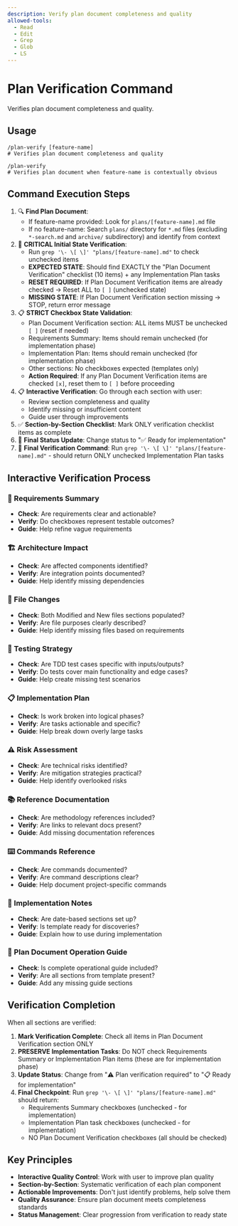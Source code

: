 ```yaml
---
description: Verify plan document completeness and quality
allowed-tools:
  - Read
  - Edit
  - Grep
  - Glob
  - LS
---
```


# Plan Verification Command

Verifies plan document completeness and quality.

## Usage

```
/plan-verify [feature-name]
# Verifies plan document completeness and quality

/plan-verify
# Verifies plan document when feature-name is contextually obvious
```

## Command Execution Steps

1. 🔍 **Find Plan Document**: 
   - If feature-name provided: Look for `plans/[feature-name].md` file
   - If no feature-name: Search `plans/` directory for `*.md` files (excluding `*-search.md` and `archive/` subdirectory) and identify from context
2. 🔎 **CRITICAL Initial State Verification**: 
   - Run `grep '\- \[ \]' "plans/[feature-name].md"` to check unchecked items
   - **EXPECTED STATE**: Should find EXACTLY the "Plan Document Verification" checklist (10 items) + any Implementation Plan tasks
   - **RESET REQUIRED**: If Plan Document Verification items are already checked → Reset ALL to `[ ]` (unchecked state)
   - **MISSING STATE**: If Plan Document Verification section missing → STOP, return error message
3. 📋 **STRICT Checkbox State Validation**:
   - Plan Document Verification section: ALL items MUST be unchecked `[ ]` (reset if needed)
   - Requirements Summary: Items should remain unchecked (for implementation phase)
   - Implementation Plan: Items should remain unchecked (for implementation phase)
   - Other sections: No checkboxes expected (templates only)
   - **Action Required**: If any Plan Document Verification items are checked `[x]`, reset them to `[ ]` before proceeding
4. 📋 **Interactive Verification**: Go through each section with user:
   - Review section completeness and quality
   - Identify missing or insufficient content
   - Guide user through improvements
5. ✅ **Section-by-Section Checklist**: Mark ONLY verification checklist items as complete
6. 🚀 **Final Status Update**: Change status to "✅ Ready for implementation"
7. 🔎 **Final Verification Command**: Run `grep '\- \[ \]' "plans/[feature-name].md"` - should return ONLY unchecked Implementation Plan tasks

## Interactive Verification Process

### 📄 Requirements Summary
- **Check**: Are requirements clear and actionable?
- **Verify**: Do checkboxes represent testable outcomes?
- **Guide**: Help refine vague requirements

### 🏗️ Architecture Impact  
- **Check**: Are affected components identified?
- **Verify**: Are integration points documented?
- **Guide**: Help identify missing dependencies

### 📁 File Changes
- **Check**: Both Modified and New files sections populated?
- **Verify**: Are file purposes clearly described?
- **Guide**: Help identify missing files based on requirements

### 🧪 Testing Strategy
- **Check**: Are TDD test cases specific with inputs/outputs?
- **Verify**: Do tests cover main functionality and edge cases?
- **Guide**: Help create missing test scenarios

### 📋 Implementation Plan
- **Check**: Is work broken into logical phases?
- **Verify**: Are tasks actionable and specific?
- **Guide**: Help break down overly large tasks

### ⚠️ Risk Assessment
- **Check**: Are technical risks identified?
- **Verify**: Are mitigation strategies practical?
- **Guide**: Help identify overlooked risks

### 📚 Reference Documentation
- **Check**: Are methodology references included?
- **Verify**: Are links to relevant docs present?
- **Guide**: Add missing documentation references

### ⌨️ Commands Reference
- **Check**: Are commands documented?
- **Verify**: Are command descriptions clear?
- **Guide**: Help document project-specific commands

### 📝 Implementation Notes
- **Check**: Are date-based sections set up?
- **Verify**: Is template ready for discoveries?
- **Guide**: Explain how to use during implementation

### 📖 Plan Document Operation Guide
- **Check**: Is complete operational guide included?
- **Verify**: Are all sections from template present?
- **Guide**: Add any missing guide sections

## Verification Completion

When all sections are verified:

1. **Mark Verification Complete**: Check all items in Plan Document Verification section ONLY
2. **PRESERVE Implementation Tasks**: Do NOT check Requirements Summary or Implementation Plan items (these are for implementation phase)
3. **Update Status**: Change from "⚠️ Plan verification required" to "📋 Ready for implementation"
4. **Final Checkpoint**: Run `grep '\- \[ \]' "plans/[feature-name].md"` should return:
   - Requirements Summary checkboxes (unchecked - for implementation)
   - Implementation Plan task checkboxes (unchecked - for implementation)
   - NO Plan Document Verification checkboxes (all should be checked)

## Key Principles

- **Interactive Quality Control**: Work with user to improve plan quality
- **Section-by-Section**: Systematic verification of each plan component
- **Actionable Improvements**: Don't just identify problems, help solve them
- **Quality Assurance**: Ensure plan document meets completeness standards
- **Status Management**: Clear progression from verification to ready state